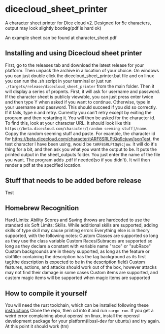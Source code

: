 # dicecloud_sheet_printer
A character sheet printer for Dice cloud v2. Designed for 5e characters, output may look slightly bootleg(pdf is hard ok)

An example sheet can be found at character_sheet.pdf

## Installing and using Dicecloud sheet printer
First, go to the releases tab and download the latest release for your platform. Then unpack the archive in a location of your choice. On windows you can just double click the dicecloud_sheet_printer.bat file and on linux you can run the .sh script in your terminal or just run `./targets/release/dicecloud_sheet_printer` from the main folder. Then it will display a series of propmts. First, it will ask for username and password. If the character sheet is publicly viewable, you can just press enter twice and then type Y when asked if you want to continue. Otherwise, type in your username and password. This should succeed if you did so correctly. If it fails, type n and retry. Currently you can't retry except by exiting the program and then restarting it. You will then be asked for the character id. To find this, look at your character URL. It should look like this `https://beta.dicecloud.com/character/[random seeming stuff]/name`. Coppy the random seeming stuff and paste. For example, the character id for https://beta.dicecloud.com/character/tARF8SRLPtQq9cjuw/jsonTest, the test character I have been using, would be `tARF8SRLPtQq9cjuw`. It will do it's thing for a bit, and then ask you what you want the output to be. It puts the printed output in the sheet_outputs folder. You just enter the name of the file you want. The program adds .pdf if needed(so if you didn't). It will then render a pdf at the specified location.

## Stuff that needs to be added before release
Test

## Homebrew Recognition
Hard Limits: Ability Scores and Saving throws are hardcoded to use the standard six
Soft Limits: Skills. While additional skills are supported, adding skills of type skill may cause printing errors
Everything else is in theory supported, with the following notes:
Custom Classes are supported so long as they use the class variable
Custom Races/Subraces are supported so long as they declare a constant with variable name "race" or "subRace"
Custom backgrounds are in theory supported, as long as the feature or slotfiller containing the description has the tag background as its first tag(the description is expected to be in the description field)
Custom features, actions, and attacks should work out of the box, however attacks may not find their damage in some cases
Custom items are supported, and custom magic items will be supported when magic items are supported
## How to compile it yourself
You will need the rust toolchain, which can be installed following these [instructions](https://doc.rust-lang.org/book/ch01-01-installation.html)
Clone the repo, then cd into it and run `cargo run`. If you get a weird error complaining about openssl on linux, install the openssl development package for your platform(libssl-dev for ubuntu) and try again. At this point it should work (tm)